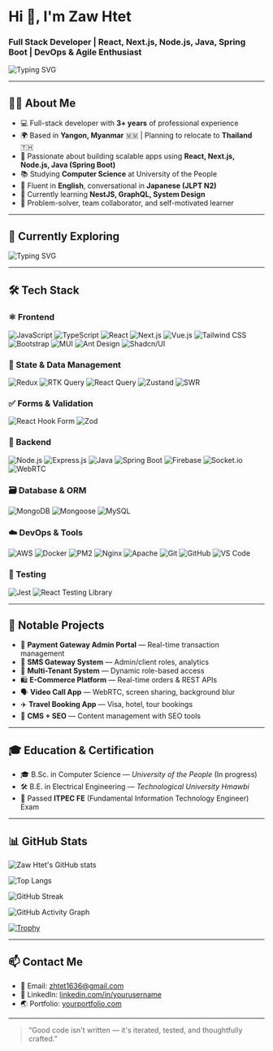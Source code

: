 # Hi 👋, I'm Zaw Htet

### Full Stack Developer | React, Next.js, Node.js, Java, Spring Boot | DevOps & Agile Enthusiast

![Typing SVG](https://readme-typing-svg.demolab.com?font=Fira+Code&pause=1000&width=500&lines=Frontend+%2F+Backend+Engineer;Full+Stack+JavaScript+Developer;React+%2B+Next.js+%2B+Spring+Boot;Always+Learning+New+Tech+%F0%9F%9A%80)


---

## 👨‍💻 About Me

- 💻 Full-stack developer with **3+ years** of professional experience  
- 🌍 Based in **Yangon, Myanmar** 🇲🇲 | Planning to relocate to **Thailand** 🇹🇭  
- 🔧 Passionate about building scalable apps using **React, Next.js, Node.js, Java (Spring Boot)**  
- 📚 Studying **Computer Science** at University of the People  
- 💬 Fluent in **English**, conversational in **Japanese (JLPT N2)**  
- 🌱 Currently learning **NestJS, GraphQL, System Design**  
- 🧠 Problem-solver, team collaborator, and self-motivated learner  

---

## 🤖 Currently Exploring

![Typing SVG](https://readme-typing-svg.demolab.com?font=Fira+Code&pause=1000&width=500&lines=Learning+about+AI+%F0%9F%94%96;Machine+Learning+%F0%9F%92%BB;Deep+Learning+%F0%9F%94%8A;Large+Language+Models+%F0%9F%A7%A0+like+ChatGPT)

---

## 🛠️ Tech Stack

### ⚛️ Frontend
![JavaScript](https://img.shields.io/badge/JavaScript-F7DF1E?style=flat-square&logo=javascript&logoColor=black)
![TypeScript](https://img.shields.io/badge/TypeScript-3178C6?style=flat-square&logo=typescript)
![React](https://img.shields.io/badge/React-61DAFB?style=flat-square&logo=react)
![Next.js](https://img.shields.io/badge/Next.js-000000?style=flat-square&logo=next.js)
![Vue.js](https://img.shields.io/badge/Vue.js-4FC08D?style=flat-square&logo=vue.js)
![Tailwind CSS](https://img.shields.io/badge/Tailwind_CSS-38B2AC?style=flat-square&logo=tailwind-css)
![Bootstrap](https://img.shields.io/badge/Bootstrap-7952B3?style=flat-square&logo=bootstrap)
![MUI](https://img.shields.io/badge/MUI-007FFF?style=flat-square&logo=mui)
![Ant Design](https://img.shields.io/badge/Ant_Design-1677FF?style=flat-square&logo=ant-design)
![Shadcn/UI](https://img.shields.io/badge/Shadcn/UI-8B5CF6?style=flat-square&logo=radix-ui)

### 🧠 State & Data Management
![Redux](https://img.shields.io/badge/Redux-764ABC?style=flat-square&logo=redux)
![RTK Query](https://img.shields.io/badge/RTK_Query-FF4154?style=flat-square&logo=redux)
![React Query](https://img.shields.io/badge/React_Query-FF4154?style=flat-square&logo=react-query)
![Zustand](https://img.shields.io/badge/Zustand-000000?style=flat-square&logo=react)
![SWR](https://img.shields.io/badge/SWR-000000?style=flat-square&logo=vercel)

### ✅ Forms & Validation
![React Hook Form](https://img.shields.io/badge/React_Hook_Form-EC5990?style=flat-square&logo=reacthookform)
![Zod](https://img.shields.io/badge/Zod-8B5CF6?style=flat-square&logo=zod)

### 🔧 Backend
![Node.js](https://img.shields.io/badge/Node.js-339933?style=flat-square&logo=node.js)
![Express.js](https://img.shields.io/badge/Express.js-000000?style=flat-square&logo=express)
![Java](https://img.shields.io/badge/Java-007396?style=flat-square&logo=java)
![Spring Boot](https://img.shields.io/badge/Spring_Boot-6DB33F?style=flat-square&logo=spring)
![Firebase](https://img.shields.io/badge/Firebase-FFCA28?style=flat-square&logo=firebase)
![Socket.io](https://img.shields.io/badge/Socket.io-010101?style=flat-square&logo=socket.io)
![WebRTC](https://img.shields.io/badge/WebRTC-333333?style=flat-square&logo=webrtc)

### 🗃️ Database & ORM
![MongoDB](https://img.shields.io/badge/MongoDB-47A248?style=flat-square&logo=mongodb)
![Mongoose](https://img.shields.io/badge/Mongoose-800000?style=flat-square&logo=mongoose)
![MySQL](https://img.shields.io/badge/MySQL-4479A1?style=flat-square&logo=mysql)

### ☁️ DevOps & Tools
![AWS](https://img.shields.io/badge/AWS-232F3E?style=flat-square&logo=amazon-aws)
![Docker](https://img.shields.io/badge/Docker-2496ED?style=flat-square&logo=docker)
![PM2](https://img.shields.io/badge/PM2-2B037A?style=flat-square&logo=npm)
![Nginx](https://img.shields.io/badge/Nginx-009639?style=flat-square&logo=nginx)
![Apache](https://img.shields.io/badge/Apache-D22128?style=flat-square&logo=apache)
![Git](https://img.shields.io/badge/Git-F05032?style=flat-square&logo=git)
![GitHub](https://img.shields.io/badge/GitHub-181717?style=flat-square&logo=github)
![VS Code](https://img.shields.io/badge/VS_Code-007ACC?style=flat-square&logo=visual-studio-code)

### 🧪 Testing
![Jest](https://img.shields.io/badge/Jest-C21325?style=flat-square&logo=jest)
![React Testing Library](https://img.shields.io/badge/React_Testing_Library-E33332?style=flat-square&logo=testing-library)

---

## 🧩 Notable Projects

- 🔐 **Payment Gateway Admin Portal** — Real-time transaction management  
- 📨 **SMS Gateway System** — Admin/client roles, analytics  
- 🏢 **Multi-Tenant System** — Dynamic role-based access  
- 🛍 **E-Commerce Platform** — Real-time orders & REST APIs  
- 🗣 **Video Call App** — WebRTC, screen sharing, background blur  
- ✈️ **Travel Booking App** — Visa, hotel, tour bookings  
- 🧾 **CMS + SEO** — Content management with SEO tools  

---

## 🎓 Education & Certification

- 🎓 B.Sc. in Computer Science — *University of the People* (In progress)  
- 🛠 B.E. in Electrical Engineering — *Technological University Hmawbi*  
- 🧠 Passed **ITPEC FE** (Fundamental Information Technology Engineer) Exam  

---
## 📊 GitHub Stats

![Zaw Htet's GitHub stats](https://github-readme-stats.vercel.app/api?username=ZawHtet-142520&show_icons=true&theme=radical&hide_title=false&hide_border=false&include_all_commits=true&count_private=true)

![Top Langs](https://github-readme-stats.vercel.app/api/top-langs/?username=ZawHtet-142520&layout=compact&theme=radical)

![GitHub Streak](https://streak-stats.demolab.com?user=ZawHtet-142520&theme=radical&hide_border=false)

![GitHub Activity Graph](https://github-readme-activity-graph.vercel.app/graph?username=ZawHtet-142520&theme=react-dark&hide_border=false)

[![Trophy](https://github-profile-trophy.vercel.app/?username=ZawHtet-142520&theme=onedark&row=1&margin-w=15)](https://github.com/ryo-ma/github-profile-trophy)

---

## 📫 Contact Me

- 📧 Email: [zhtet1636@gmail.com](mailto:zhtet1636@gmail.com)  
- 💼 LinkedIn: [linkedin.com/in/yourusername](https://linkedin.com/in/yourusername)  
- 🌏 Portfolio: [yourportfolio.com](https://yourportfolio.com)  

---

> “Good code isn't written — it's iterated, tested, and thoughtfully crafted.”
